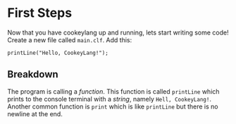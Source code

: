# First Steps
Now that you have cookeylang up and running, lets start writing some code!
Create a new file called `main.clf`. Add this:
```clf
printLine("Hello, CookeyLang!");
```

## Breakdown
The program is calling a *function*. This function is called `printLine` which prints to the console terminal with a *string*, namely `Hell, CookeyLang!`.
Another common function is `print` which is like `printLine` but there is no newline at the end.

